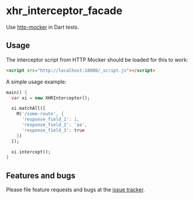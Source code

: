 # xhr_interceptor_facade

Use [http-mocker][http-mocker] in Dart tests.

## Usage

The interceptor script from HTTP Mocker should be loaded for this to work:

```html
<script src="http://localhost:18000/_script.js"></script>
```

A simple usage example:

```dart
main() {
  var xi = new XHRInterceptor();

  xi.matchAll([
    M('/some-route', {
      'response_field_1': 1,
      'response_field_2': 'aa',
      'response_field_3': true
    })
  ]);

  xi.intercept();
}
```

## Features and bugs

Please file feature requests and bugs at the [issue tracker][tracker].

[tracker]: https://github.com/kulshekhar/xhr-interceptor-facade/issues
[http-mocker]: https://github.com/kulshekhar/http-mocker
